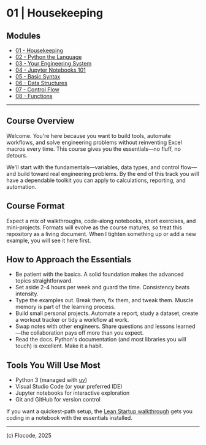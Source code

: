 # 01 | Housekeeping

## Modules

- [01 - Housekeeping](01-housekeeping.md)
- [02 - Python the Language](02-python-the-language.md)
- [03 - Your Engineering System](03-your-engineering-system.md)
- [04 - Jupyter Notebooks 101](04-jupyter-notebooks-101.md)
- [05 - Basic Syntax](05-basic-syntax.md)
- [06 - Data Structures](06-data-structures.md)
- [07 - Control Flow](07-control-flow.md)
- [08 - Functions](08-functions.md)

---

## Course Overview

Welcome. You're here because you want to build tools, automate workflows, and solve engineering problems without reinventing Excel macros every time. This course gives you the essentials—no fluff, no detours.

We'll start with the fundamentals—variables, data types, and control flow—and build toward real engineering problems. By the end of this track you will have a dependable toolkit you can apply to calculations, reporting, and automation.

## Course Format

Expect a mix of walkthroughs, code-along notebooks, short exercises, and mini-projects. Formats will evolve as the course matures, so treat this repository as a living document. When I tighten something up or add a new example, you will see it here first.

## How to Approach the Essentials

- Be patient with the basics. A solid foundation makes the advanced topics straightforward.
- Set aside 2-4 hours per week and guard the time. Consistency beats intensity.
- Type the examples out. Break them, fix them, and tweak them. Muscle memory is part of the learning process.
- Build small personal projects. Automate a report, study a dataset, create a workout tracker or tidy a workflow at work.
- Swap notes with other engineers. Share questions and lessons learned—the collaboration pays off more than you expect.
- Read the docs. Python's documentation (and most libraries you will touch) is excellent. Make it a habit.

## Tools You Will Use Most

- Python 3 (managed with [uv](https://docs.astral.sh/uv/))
- Visual Studio Code (or your preferred IDE)
- Jupyter notebooks for interactive exploration
- Git and GitHub for version control

If you want a quickest-path setup, the [Lean Startup walkthrough](python-for-engineers-lean-startup.md) gets you coding in a notebook with the essentials installed.

---

(c) Flocode, 2025
